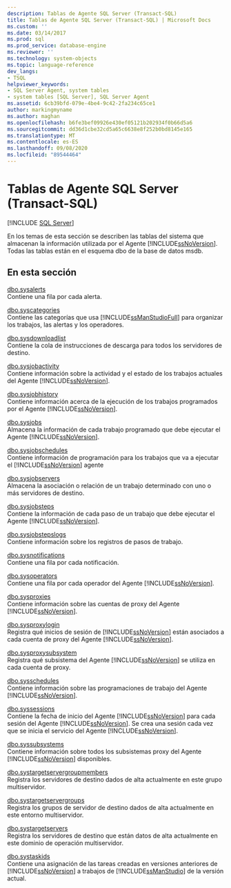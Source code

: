 ```yaml
---
description: Tablas de Agente SQL Server (Transact-SQL)
title: Tablas de Agente SQL Server (Transact-SQL) | Microsoft Docs
ms.custom: ''
ms.date: 03/14/2017
ms.prod: sql
ms.prod_service: database-engine
ms.reviewer: ''
ms.technology: system-objects
ms.topic: language-reference
dev_langs:
- TSQL
helpviewer_keywords:
- SQL Server Agent, system tables
- system tables [SQL Server], SQL Server Agent
ms.assetid: 6cb39bfd-079e-4be4-9c42-2fa234c65ce1
author: markingmyname
ms.author: maghan
ms.openlocfilehash: b6fe3bef09926e430ef05121b202934f0b66d5a6
ms.sourcegitcommit: dd36d1cbe32cd5a65c6638e8f252b0bd8145e165
ms.translationtype: MT
ms.contentlocale: es-ES
ms.lasthandoff: 09/08/2020
ms.locfileid: "89544464"
---
```

# <a name="sql-server-agent-tables-transact-sql"></a>Tablas de Agente SQL Server (Transact-SQL)
[!INCLUDE [SQL Server](../../includes/applies-to-version/sqlserver.md)]

  En los temas de esta sección se describen las tablas del sistema que almacenan la información utilizada por el Agente [!INCLUDE[ssNoVersion](../../includes/ssnoversion-md.md)]. Todas las tablas están en el esquema dbo de la base de datos msdb.  
  
## <a name="in-this-section"></a>En esta sección  
 [dbo.sysalerts](../../relational-databases/system-tables/dbo-sysalerts-transact-sql.md)  
 Contiene una fila por cada alerta.  
  
 [dbo.syscategories](../../relational-databases/system-tables/dbo-syscategories-transact-sql.md)  
 Contiene las categorías que usa [!INCLUDE[ssManStudioFull](../../includes/ssmanstudiofull-md.md)] para organizar los trabajos, las alertas y los operadores.  
  
 [dbo.sysdownloadlist](../../relational-databases/system-tables/dbo-sysdownloadlist-transact-sql.md)  
 Contiene la cola de instrucciones de descarga para todos los servidores de destino.  
  
 [dbo.sysjobactivity](../../relational-databases/system-tables/dbo-sysjobactivity-transact-sql.md)  
 Contiene información sobre la actividad y el estado de los trabajos actuales del Agente [!INCLUDE[ssNoVersion](../../includes/ssnoversion-md.md)].  
  
 [dbo.sysjobhistory](../../relational-databases/system-tables/dbo-sysjobhistory-transact-sql.md)  
 Contiene información acerca de la ejecución de los trabajos programados por el Agente [!INCLUDE[ssNoVersion](../../includes/ssnoversion-md.md)].  
  
 [dbo.sysjobs](../../relational-databases/system-tables/dbo-sysjobs-transact-sql.md)  
 Almacena la información de cada trabajo programado que debe ejecutar el Agente [!INCLUDE[ssNoVersion](../../includes/ssnoversion-md.md)].  
  
 [dbo.sysjobschedules](../../relational-databases/system-tables/dbo-sysjobschedules-transact-sql.md)  
 Contiene información de programación para los trabajos que va a ejecutar el [!INCLUDE[ssNoVersion](../../includes/ssnoversion-md.md)] agente  
  
 [dbo.sysjobservers](../../relational-databases/system-tables/dbo-sysjobservers-transact-sql.md)  
 Almacena la asociación o relación de un trabajo determinado con uno o más servidores de destino.  
  
 [dbo.sysjobsteps](../../relational-databases/system-tables/dbo-sysjobsteps-transact-sql.md)  
 Contiene la información de cada paso de un trabajo que debe ejecutar el Agente [!INCLUDE[ssNoVersion](../../includes/ssnoversion-md.md)].  
  
 [dbo.sysjobstepslogs](../../relational-databases/system-tables/dbo-sysjobstepslogs-transact-sql.md)  
 Contiene información sobre los registros de pasos de trabajo.  
  
 [dbo.sysnotifications](../../relational-databases/system-tables/dbo-sysnotifications-transact-sql.md)  
 Contiene una fila por cada notificación.  
  
 [dbo.sysoperators](../../relational-databases/system-tables/dbo-sysoperators-transact-sql.md)  
 Contiene una fila por cada operador del Agente [!INCLUDE[ssNoVersion](../../includes/ssnoversion-md.md)].  
  
 [dbo.sysproxies](../../relational-databases/system-tables/dbo-sysproxies-transact-sql.md)  
 Contiene información sobre las cuentas de proxy del Agente [!INCLUDE[ssNoVersion](../../includes/ssnoversion-md.md)].  
  
 [dbo.sysproxylogin](../../relational-databases/system-tables/dbo-sysproxylogin-transact-sql.md)  
 Registra qué inicios de sesión de [!INCLUDE[ssNoVersion](../../includes/ssnoversion-md.md)] están asociados a cada cuenta de proxy del Agente [!INCLUDE[ssNoVersion](../../includes/ssnoversion-md.md)].  
  
 [dbo.sysproxysubsystem](../../relational-databases/system-tables/dbo-sysproxysubsystem-transact-sql.md)  
 Registra qué subsistema del Agente [!INCLUDE[ssNoVersion](../../includes/ssnoversion-md.md)] se utiliza en cada cuenta de proxy.  
  
 [dbo.sysschedules](../../relational-databases/system-tables/dbo-sysschedules-transact-sql.md)  
 Contiene información sobre las programaciones de trabajo del Agente [!INCLUDE[ssNoVersion](../../includes/ssnoversion-md.md)].  
  
 [dbo.syssessions](../../relational-databases/system-tables/dbo-syssessions-transact-sql.md)  
 Contiene la fecha de inicio del Agente [!INCLUDE[ssNoVersion](../../includes/ssnoversion-md.md)] para cada sesión del Agente [!INCLUDE[ssNoVersion](../../includes/ssnoversion-md.md)]. Se crea una sesión cada vez que se inicia el servicio del Agente [!INCLUDE[ssNoVersion](../../includes/ssnoversion-md.md)].  
  
 [dbo.syssubsystems](../../relational-databases/system-tables/dbo-sysproxysubsystem-transact-sql.md)  
 Contiene información sobre todos los subsistemas proxy del Agente [!INCLUDE[ssNoVersion](../../includes/ssnoversion-md.md)] disponibles.  
  
 [dbo.systargetservergroupmembers](../../relational-databases/system-tables/dbo-systargetservergroupmembers-transact-sql.md)  
 Registra los servidores de destino dados de alta actualmente en este grupo multiservidor.  
  
 [dbo.systargetservergroups](../../relational-databases/system-tables/dbo-systargetservergroups-transact-sql.md)  
 Registra los grupos de servidor de destino dados de alta actualmente en este entorno multiservidor.  
  
 [dbo.systargetservers](../../relational-databases/system-tables/dbo-systargetservers-transact-sql.md)  
 Registra los servidores de destino que están datos de alta actualmente en este dominio de operación multiservidor.  
  
 [dbo.systaskids](../../relational-databases/system-tables/dbo-systaskids-transact-sql.md)  
 Contiene una asignación de las tareas creadas en versiones anteriores de [!INCLUDE[ssNoVersion](../../includes/ssnoversion-md.md)] a trabajos de [!INCLUDE[ssManStudio](../../includes/ssmanstudio-md.md)] de la versión actual.  
  
  

